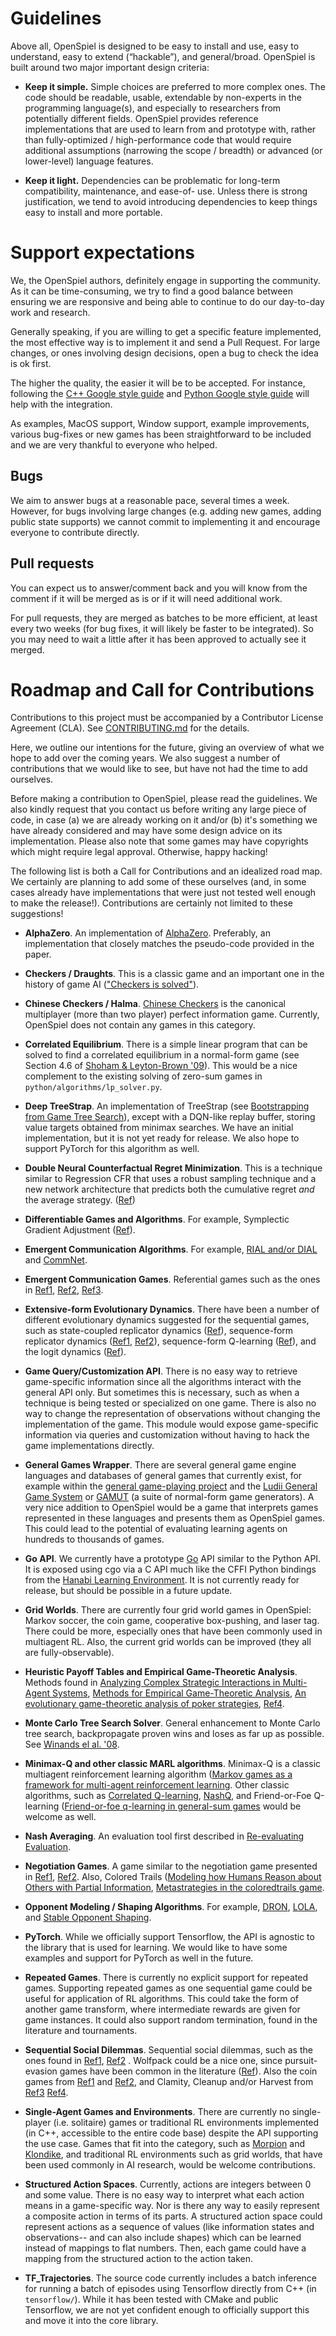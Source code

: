 # Guidelines

Above all, OpenSpiel is designed to be easy to install and use, easy to
understand, easy to extend (“hackable”), and general/broad. OpenSpiel is built
around two major important design criteria:

-   **Keep it simple.** Simple choices are preferred to more complex ones. The
    code should be readable, usable, extendable by non-experts in the
    programming language(s), and especially to researchers from potentially
    different fields. OpenSpiel provides reference implementations that are used
    to learn from and prototype with, rather than fully-optimized /
    high-performance code that would require additional assumptions (narrowing
    the scope / breadth) or advanced (or lower-level) language features.

-   **Keep it light.** Dependencies can be problematic for long-term
    compatibility, maintenance, and ease-of- use. Unless there is strong
    justification, we tend to avoid introducing dependencies to keep things easy
    to install and more portable.

# Support expectations

We, the OpenSpiel authors, definitely engage in supporting the community. As it
can be time-consuming, we try to find a good balance between ensuring we are
responsive and being able to continue to do our day-to-day work and research.

Generally speaking, if you are willing to get a specific feature implemented,
the most effective way is to implement it and send a Pull Request. For large
changes, or ones involving design decisions, open a bug to check the idea is ok
first.

The higher the quality, the easier it will be to be accepted. For instance,
following the
[C++ Google style guide](https://google.github.io/styleguide/cppguide.html) and
[Python Google style guide](http://google.github.io/styleguide/pyguide.html)
will help with the integration.

As examples, MacOS support, Window support, example improvements, various
bug-fixes or new games has been straightforward to be included and we are very
thankful to everyone who helped.

## Bugs

We aim to answer bugs at a reasonable pace, several times a week. However, for
bugs involving large changes (e.g. adding new games, adding public state
supports) we cannot commit to implementing it and encourage everyone to
contribute directly.

## Pull requests

You can expect us to answer/comment back and you will know from the comment if
it will be merged as is or if it will need additional work.

For pull requests, they are merged as batches to be more efficient, at least
every two weeks (for bug fixes, it will likely be faster to be integrated). So
you may need to wait a little after it has been approved to actually see it
merged.

# Roadmap and Call for Contributions

Contributions to this project must be accompanied by a Contributor License
Agreement (CLA). See
[CONTRIBUTING.md](https://github.com/deepmind/open_spiel/blob/master/CONTRIBUTING.md)
for the details.

Here, we outline our intentions for the future, giving an overview of what we
hope to add over the coming years. We also suggest a number of contributions
that we would like to see, but have not had the time to add ourselves.

Before making a contribution to OpenSpiel, please read the guidelines. We also
kindly request that you contact us before writing any large piece of code, in
case (a) we are already working on it and/or (b) it's something we have already
considered and may have some design advice on its implementation. Please also
note that some games may have copyrights which might require legal approval.
Otherwise, happy hacking!

The following list is both a Call for Contributions and an idealized road map.
We certainly are planning to add some of these ourselves (and, in some cases
already have implementations that were just not tested well enough to make the
release!). Contributions are certainly not limited to these suggestions!

-   **AlphaZero**. An implementation of
    [AlphaZero](https://science.sciencemag.org/content/362/6419/1140).
    Preferably, an implementation that closely matches the pseudo-code provided
    in the paper.

-   **Checkers / Draughts**. This is a classic game and an important one in the
    history of game AI
    (["Checkers is solved"](https://science.sciencemag.org/content/317/5844/1518)).

-   **Chinese Checkers / Halma**.
    [Chinese Checkers](https://en.wikipedia.org/wiki/Chinese_checkers) is the
    canonical multiplayer (more than two player) perfect information game.
    Currently, OpenSpiel does not contain any games in this category.

-   **Correlated Equilibrium**. There is a simple linear program that can be
    solved to find a correlated equilibrium in a normal-form game (see Section
    4.6 of [Shoham & Leyton-Brown '09](http://masfoundations.org/)). This would
    be a nice complement to the existing solving of zero-sum games in
    `python/algorithms/lp_solver.py`.

-   **Deep TreeStrap**. An implementation of TreeStrap (see
    [Bootstrapping from Game Tree Search](https://www.cse.unsw.edu.au/~blair/pubs/2009VenessSilverUtherBlairNIPS.pdf)),
    except with a DQN-like replay buffer, storing value targets obtained from
    minimax searches. We have an initial implementation, but it is not yet ready
    for release. We also hope to support PyTorch for this algorithm as well.

-   **Double Neural Counterfactual Regret Minimization**. This is a technique
    similar to Regression CFR that uses a robust sampling technique and a new
    network architecture that predicts both the cumulative regret _and_ the
    average strategy. ([Ref](https://arxiv.org/abs/1812.10607))

-   **Differentiable Games and Algorithms**. For example, Symplectic Gradient
    Adjustment ([Ref](https://arxiv.org/abs/1802.05642)).

-   **Emergent Communication Algorithms**. For example,
    [RIAL and/or DIAL](https://arxiv.org/abs/1605.06676) and
    [CommNet](https://arxiv.org/abs/1605.07736).

-   **Emergent Communication Games**. Referential games such as the ones in
    [Ref1](https://arxiv.org/abs/1612.07182),
    [Ref2](https://arxiv.org/abs/1710.06922),
    [Ref3](https://arxiv.org/abs/1705.11192).

-   **Extensive-form Evolutionary Dynamics**. There have been a number of
    different evolutionary dynamics suggested for the sequential games, such as
    state-coupled replicator dynamics
    ([Ref](https://dl.acm.org/citation.cfm?id=1558120)), sequence-form
    replicator dynamics ([Ref1](https://arxiv.org/abs/1304.1456),
    [Ref2](http://mlanctot.info/files/papers/aamas14sfrd-cfr-kuhn.pdf)),
    sequence-form Q-learning
    ([Ref](https://dl.acm.org/citation.cfm?id=2892753.2892835)), and the logit
    dynamics ([Ref](https://dl.acm.org/citation.cfm?id=3015889)).

-   **Game Query/Customization API**. There is no easy way to retrieve
    game-specific information since all the algorithms interact with the general
    API only. But sometimes this is necessary, such as when a technique is being
    tested or specialized on one game. There is also no way to change the
    representation of observations without changing the implementation of the
    game. This module would expose game-specific information via queries and
    customization without having to hack the game implementations directly.

-   **General Games Wrapper**. There are several general game engine languages
    and databases of general games that currently exist, for example within the
    [general game-playing project](http://www.ggp.org/) and the
    [Ludii General Game System](http://www.ludii.games/index.html) or
    [GAMUT](http://gamut.stanford.edu/) (a suite of normal-form game
    generators). A very nice addition to OpenSpiel would be a game that
    interprets games represented in these languages and presents them as
    OpenSpiel games. This could lead to the potential of evaluating learning
    agents on hundreds to thousands of games.

-   **Go API**. We currently have a prototype [Go](https://golang.org/) API
    similar to the Python API. It is exposed using cgo via a C API much like the
    CFFI Python bindings from the
    [Hanabi Learning Environment](https://github.com/deepmind/hanabi-learning-environment).
    It is not currently ready for release, but should be possible in a future
    update.

-   **Grid Worlds**. There are currently four grid world games in OpenSpiel:
    Markov soccer, the coin game, cooperative box-pushing, and laser tag. There
    could be more, especially ones that have been commonly used in multiagent
    RL. Also, the current grid worlds can be improved (they all are
    fully-observable).

-   **Heuristic Payoff Tables and Empirical Game-Theoretic Analysis**. Methods
    found in
    [Analyzing Complex Strategic Interactions in Multi-Agent Systems](https://www.semanticscholar.org/paper/Analyzing-Complex-Strategic-Interactions-in-Systems-Walsh-Das/43f70c076dbf53023df9f1337ee024f590779f75),
    [Methods for Empirical Game-Theoretic Analysis](https://www.semanticscholar.org/paper/Methods-for-Empirical-Game-Theoretic-Analysis-Wellman/39be2fc457124bae3141cfe458653bab9aece206),
    [An evolutionary game-theoretic analysis of poker strategies](https://www.sciencedirect.com/science/article/pii/S1875952109000056),
    [Ref4](https://arxiv.org/abs/1803.06376).

-   **Monte Carlo Tree Search Solver**. General enhancement to Monte Carlo tree
    search, backpropagate proven wins and loses as far up as possible. See
    [Winands el al. '08](https://dke.maastrichtuniversity.nl/m.winands/documents/uctloa.pdf).

-   **Minimax-Q and other classic MARL algorithms**. Minimax-Q is a classic
    multiagent reinforcement learning algorithm
    ([Markov games as a framework for multi-agent reinforcement learning](https://www2.cs.duke.edu/courses/spring07/cps296.3/littman94markov.pdf).
    Other classic algorithms, such as
    [Correlated Q-learning](https://www.aaai.org/Papers/ICML/2003/ICML03-034.pdf),
    [NashQ](http://www.jmlr.org/papers/volume4/hu03a/hu03a.pdf), and
    Friend-or-Foe Q-learning
    ([Friend-or-foe q-learning in general-sum games](http://jmvidal.cse.sc.edu/library/littman01a.pdf)
    would be welcome as well.

-   **Nash Averaging**. An evaluation tool first described in
    [Re-evaluating Evaluation](https://arxiv.org/abs/1806.02643).

-   **Negotiation Games**. A game similar to the negotiation game presented in
    [Ref1](https://www.aclweb.org/anthology/D17-1259),
    [Ref2](https://arxiv.org/abs/1804.03980). Also, Colored Trails
    ([Modeling how Humans Reason about Others with Partial Information](http://citeseerx.ist.psu.edu/viewdoc/download?doi=10.1.1.114.7959&rep=rep1&type=pdf),
    [Metastrategies in the coloredtrails game](http://www.ise.bgu.ac.il/faculty/kobi/Papers/main.pdf).

-   **Opponent Modeling / Shaping Algorithms**. For example,
    [DRON](https://arxiv.org/abs/1609.05559),
    [LOLA](https://arxiv.org/abs/1709.04326), and
    [Stable Opponent Shaping](https://arxiv.org/abs/1811.08469).

-   **PyTorch**. While we officially support Tensorflow, the API is agnostic to
    the library that is used for learning. We would like to have some examples
    and support for PyTorch as well in the future.

-   **Repeated Games**. There is currently no explicit support for repeated
    games. Supporting repeated games as one sequential game could be useful for
    application of RL algorithms. This could take the form of another game
    transform, where intermediate rewards are given for game instances. It could
    also support random termination, found in the literature and tournaments.

-   **Sequential Social Dilemmas**. Sequential social dilemmas, such as the ones
    found in [Ref1](https://arxiv.org/abs/1702.03037),
    [Ref2](https://arxiv.org/abs/1707.06600) . Wolfpack could be a nice one,
    since pursuit-evasion games have been common in the literature
    ([Ref](http://web.media.mit.edu/~cynthiab/Readings/tan-MAS-reinfLearn.pdf)).
    Also the coin games from [Ref1](https://arxiv.org/abs/1707.01068) and
    [Ref2](https://arxiv.org/abs/1709.04326), and Clamity, Cleanup and/or
    Harvest from [Ref3](https://arxiv.org/abs/1812.07019)
    [Ref4](https://arxiv.org/abs/1810.08647).

-   **Single-Agent Games and Environments**. There are currently no
    single-player (i.e. solitaire) games or traditional RL environments
    implemented (in C++, accessible to the entire code base) despite the API
    supporting the use case. Games that fit into the category, such as
    [Morpion](https://en.wikipedia.org/wiki/Join_Five) and
    [Klondike](https://en.wikipedia.org/wiki/Klondike_\(solitaire\)), and
    traditional RL environments such as grid worlds, that have been used
    commonly in AI research, would be welcome contributions.

-   **Structured Action Spaces**. Currently, actions are integers between 0 and
    some value. There is no easy way to interpret what each action means in a
    game-specific way. Nor is there any way to easily represent a composite
    action in terms of its parts. A structured action space could represent
    actions as a sequence of values (like information states and observations--
    and can also include shapes) which can be learned instead of mappings to
    flat numbers. Then, each game could have a mapping from the structured
    action to the action taken.

-   **TF_Trajectories**. The source code currently includes a batch inference
    for running a batch of episodes using Tensorflow directly from C++ (in
    `tensorflow/`). While it has been tested with CMake and public Tensorflow,
    we are not yet confident enough to officially support this and move it
    into the core library.
